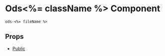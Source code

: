 # Ods<%= className %> Component

`ods-<%= fileName %>`

## Props

- [Public](./docs/public-props.md)
